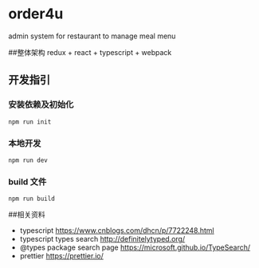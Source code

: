 # order4u
admin system for restaurant to manage meal menu

##整体架构
redux + react + typescript + webpack

## 开发指引

### 安装依赖及初始化
    npm run init

### 本地开发
    npm run dev

### build 文件
    npm run build

##相关资料

- typescript https://www.cnblogs.com/dhcn/p/7722248.html
- typescript types search  http://definitelytyped.org/
- @types package search page https://microsoft.github.io/TypeSearch/
- prettier https://prettier.io/
 